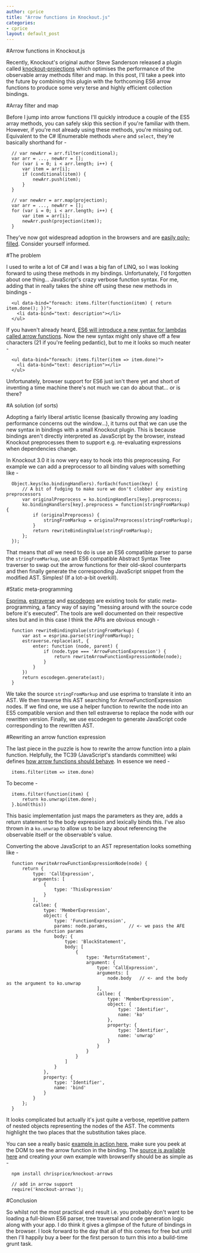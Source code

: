 ```yaml
---
author: cprice
title: "Arrow functions in Knockout.js"
categories:
- cprice
layout: default_post
---
```

#Arrow functions in Knockout.js

Recently, Knockout's original author Steve Sanderson released a plugin called [knockout-projections](https://github.com/stevesanderson/knockout-projections) which optimises the performance of the observable array methods filter and map. In this post, I'll take a peek into the future by combining this plugin with the forthcoming ES6 arrow functions to produce some very terse and highly efficient collection bindings.

#Array filter and map

Before I jump into arrow functions I'll quickly introduce a couple of the ES5 array methods, you can safely skip this section if you're familiar with them. However, if you're not already using these methods, you're missing out. Equivalent to the C# IEnumerable methods ```where``` and ```select```, they're basically shorthand for -

```
  // var newArr = arr.filter(conditional);
  var arr = ..., newArr = [];
  for (var i = 0; i < arr.length; i++) {
      var item = arr[i];
      if (conditional(item)) {
          newArr.push(item);
      }
  }

  // var newArr = arr.map(projection);
  var arr = ..., newArr = [];
  for (var i = 0; i < arr.length; i++) {
      var item = arr[i];
      newArr.push(projection(item));
  }
```

They've now got widespread adoption in the browsers and are [easily poly-filled](https://github.com/es-shims/es5-shim/). Consider yourself informed.

#The problem

I used to write a lot of C# and I was a big fan of LINQ, so I was looking forward to using these methods in my bindings. Unfortunately, I'd forgotten about one thing... JavaScript's crazy verbose function syntax. For me, adding that in really takes the shine off using these new methods in bindings -

```
  <ul data-bind="foreach: items.filter(function(item) { return item.done(); })">
    <li data-bind="text: description"></li>
  </ul>
```

If you haven't already heard, [ES6 will introduce a new syntax for lambdas called arrow functions](http://tc39wiki.calculist.org/es6/arrow-functions/). Now the new syntax might only shave off a few characters (21 if you're feeling pedantic), but to me it looks so much neater -

```
  <ul data-bind="foreach: items.filter(item => item.done)">
    <li data-bind="text: description"></li>
  </ul>
```

Unfortunately, browser support for ES6 just isn't there yet and short of inventing a time machine there's not much we can do about that... or is there?

#A solution (of sorts)

Adopting a fairly liberal artistic license (basically throwing any loading performance concerns out the window...), it turns out that we can use the new syntax in bindings with a small Knockout plugin. This is because bindings aren't directly interpreted as JavaScript by the browser, instead Knockout preprocesses them to support e.g. re-evaluating expressions when dependencies change. 

In Knockout 3.0 it is now very easy to hook into this preprocessing. For example we can add a preprocessor to all binding values with something like -

```
  Object.keys(ko.bindingHandlers).forEach(function(key) {
      // A bit of fudging to make sure we don't clobber any existing preprocessors
      var originalPreprocess = ko.bindingHandlers[key].preprocess;
      ko.bindingHandlers[key].preprocess = function(stringFromMarkup) {
          if (originalPreprocess) {
              stringFromMarkup = originalPreprocess(stringFromMarkup);
          }
          return rewriteBindingValue(stringFromMarkup);
      };
  });
```

That means that *all* we need to do is use an ES6 compatible parser to parse the ```stringFromMarkup```, use an ES6 compatible Abstract Syntax Tree traverser to swap out the arrow functions for their old-skool counterparts and then finally generate the corresponding JavaScript snippet from the modified AST. Simples! (If a lot-a-bit overkill).

#Static meta-programming

[Esprima](https://github.com/ariya/esprima), [estraverse](https://github.com/Constellation/estraverse) and [escodegen](https://github.com/Constellation/escodegen) are existing tools for static meta-programming, a fancy way of saying "messing around with the source code before it's executed". The tools are well documented on their respective sites but and in this case I think the APIs are obvious enough -

```
  function rewriteBindingValue(stringFromMarkup) {
      var ast = esprima.parse(stringFromMarkup);
      estraverse.replace(ast, {
          enter: function (node, parent) {
              if (node.type === 'ArrowFunctionExpression') {
                  return rewriteArrowFunctionExpressionNode(node);
              }
          }
      })
      return escodegen.generate(ast);
  }
```

We take the source ```stringFromMarkup``` and use esprima to translate it into an AST. We then traverse this AST searching for ArrowFunctionExpression nodes. If we find one, we use a helper function to rewrite the node into an ES5 compatible version and then tell estraverse to replace the node with our rewritten version. Finally, we use escodegen to generate JavaScript code corresponding to the rewritten AST.

#Rewriting an arrow function expression

The last piece in the puzzle is how to rewrite the arrow function into a plain function. Helpfully, the TC39 (JavaScript's standards committee) wiki defines [how arrow functions should behave](http://tc39wiki.calculist.org/es6/arrow-functions/). In essence we need -

```
  items.filter(item => item.done)
``` 

To become -

```
  items.filter(function(item) { 
      return ko.unwrap(item.done); 
  }.bind(this))
```

This basic implementation just maps the parameters as they are, adds a return statement to the body expression and lexically binds this. I've also thrown in a ```ko.unwrap``` to allow us to be lazy about referencing the observable itself or the observable's value. 

Converting the above JavaScript to an AST representation looks something like -

```
  function rewriteArrowFunctionExpressionNode(node) {
      return {
          type: 'CallExpression',
          arguments: [
              {
                  type: 'ThisExpression'
              }
          ],
          callee: {
              type: 'MemberExpression',
              object: {
                  type: 'FunctionExpression',
                  params: node.params,        // <- we pass the AFE params as the function params
                  body: {
                      type: 'BlockStatement',
                      body: [
                          {
                              type: 'ReturnStatement',
                              argument: {
                                  type: 'CallExpression',
                                  arguments: [
                                      node.body   // <- and the body as the argument to ko.unwrap
                                  ],
                                  callee: {
                                      type: 'MemberExpression',
                                      object: {
                                          type: 'Identifier',
                                          name: 'ko'
                                      },
                                      property: {
                                          type: 'Identifier',
                                          name: 'unwrap'
                                      }
                                  }
                              }
                          }
                      ]
                  }
              },
              property: {
                  type: 'Identifier',
                  name: 'bind'
              }
          }
      };
  }
```

It looks complicated but actually it's just quite a verbose, repetitive pattern of nested objects representing the nodes of the AST. The comments highlight the two places that the substitution takes place. 

You can see a really basic [example in action here](http://chrisprice.io/knockout-arrows/example/), make sure you peek at the DOM to see the arrow function in the binding. The [source is available here](https://github.com/chrisprice/knockout-arrows/) and creating your own example with browserify should be as simple as -

```
  npm install chrisprice/knockout-arrows
```

```
  // add in arrow support
  require('knockout-arrows');
```

#Conclusion

So whilst not the most practical end result i.e. you probably don't want to be loading a full-blown ES6 parser, tree traversal and code generation logic along with your app. I do think it gives a glimpse of the future of bindings in the browser. I look forward to the day that all of this comes for free but until then I'll happily buy a beer for the first person to turn this into a build-time grunt task.

